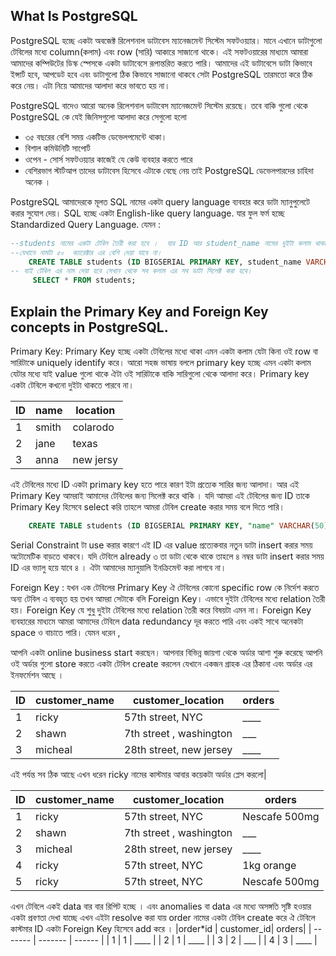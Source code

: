 ## What Is PostgreSQL

PostgreSQL হচ্ছে একটা অবজেক্ট রিলেশনাল ডাটাবেস ম্যানেজমেন্ট সিস্টেম সফটওয়্যার। মানে এখানে ডাটাগুলো টেবিলের মধ্যে column(কলাম) এবং row (সারি) আকারে সাজানো থাকে। এই সফটওয়ারের মাধ্যমে আমারা আমাদের কম্পিউটের ডিস্ক স্পেসকে একটা ডাটাবেসে রূপান্তরিত করতে পারি। আমাদের এই ডাটাবেসে ডাটা কিভাবে ইন্সার্ট হবে, আপডেট হবে এবং ডাটাগুলো ঠিক কিভাবে সাজানো থাকবে সেটা PostgreSQL তারমতো করে ঠিক করে নেয়। এটা নিয়ে আমাদের আলাদা করে ভাবতে হয় না।

PostgreSQL বাদেও আরো অনেক রিলেশনাল ডাটাবেস ম্যানেজমেন্ট সিস্টেম রয়েছে। তবে বাকি গুলো থেকে PostgreSQL কে যেই জিনিসগুলো আলাদা করে সেগুলো হলো

- ৩৫ বছরের বেশি সময় একটিভ ডেভেলপমেন্টে থাকা।
- বিশাল কমিউনিটি সাপোর্ট
- ওপেন - সোর্স সফটওয়্যার কাজেই যে কেউ ব্যবহার করতে পারে
- বেশিরভাগ স্টার্টআপ তাদের ডাটাবেস হিসেবে এটাকে বেছে নেয় তাই PostgreSQL ডেভেলপারদের চাহিদা অনেক ।

PostgreSQL আমাদেরকে মূলত SQL নামের একটা query language ব্যবহার করে ডাটা ম্যানুপুলেটে করার সুযোগ দেয়। SQL হচ্ছে একটা English-like query language. যার ফুল ফর্ম হচ্ছে Standardized Query Language. যেমন :

```sql
--students নামের একটা টেবিল তৈরী করা হবে ।  যার ID আর student_name নামের দুইটা কলাম থাকবে।
--যেখানে নামটা ৫০  ক্যারেক্টার এর বেশি দেয়া যাবে না।
    CREATE TABLE students (ID BIGSERIAL PRIMARY KEY, student_name VARCHAR(50));
-- যাই টেবিল এর নাম দেয়া হবে সেখান থেকে সব কলাম এর সব ডাটা সিলেক্ট করা হবে।
     SELECT * FROM students;
```

## Explain the Primary Key and Foreign Key concepts in PostgreSQL.

Primary Key: Primary Key হচ্ছে একটা টেবিলের মধ্যে থাকা এমন একটা কলাম যেটা কিনা ওই row বা সারিটাকে uniquely identify করে। আরো সহজ ভাষায় বললে primary key হচ্ছে এমন একটা কলাম যেটার মধ্যে যাই value গুলো থাকে ঐটা ওই সারিটাকে বাকি সারিগুলো থেকে আলাদা করে। Primary key একটা টেবিলে কখনো দুইটা থাকতে পারবে না।

| ID  | name  | location  |
| --- | ----- | --------- |
| 1   | smith | colarodo  |
| 2   | jane  | texas     |
| 3   | anna  | new jersy |

এই টেবিলের মধ্যে ID একটা primary key হতে পারে কারণ ইটা প্রত্যেক সারির জন্য আলাদা। আর এই Primary Key আমরাই আমাদের টেবিলের জন্য সিলেক্ট করে থাকি । যদি আমরা এই টেবিলের জন্য ID তাকে Primary Key হিসেবে select করি তাহলে আমরা টেবিল create করার সময় বলে দিতে পারি।

```sql
    CREATE TABLE students (ID BIGSERIAL PRIMARY KEY, "name" VARCHAR(50));
```

Serial Constraint টা use করার কারণে এই ID এর value প্রত্যেকবার নতুন ডাটা insert করার সময় অটোমেটিক বাড়তে থাকবে। যদি টেবিলে already ৩ তা ডাটা থেকে থাকে তাহলে ৪ নম্বর ডাটা insert করার সময় ID এর ভ্যালু হয়ে যাবে ৪ । ঐটা আমাদের ম্যানুয়ালি ইনক্রিমেন্ট করা লাগবে না।

Foreign Key : যখন এক টেবিলের Primary Key ঐ টেবিলের কোনো specific row কে নির্দেশ করতে অন্য টেবিল এ ব্যবহৃত হয় তখন আমরা সেটাকে বলি Foreign Key। এভাবে দুইটা টেবিলের মধ্যে relation তৈরী হয়। Foreign Key যে শুধু দুইটা টেবিলের মধ্যে relation তৈরী করে বিষয়টা এমন না। Foreign Key ব্যবহারের মাধ্যমে আমরা আমাদের টেবিলে data redundancy দূর করতে পারি এবং একই সাথে অনেকটা space ও বাচাতে পারি। যেমন ধরেন ,

আপনি একটা online business start করছেন। আপনার বিভিন্ন জায়গা থেকে অর্ডার আশা শুরু করেছে আপনি ওই অর্ডার গুলো store করতে একটা টেবিল create করলেন যেখানে একজন গ্রাহক এর ঠিকানা এবং অর্ডার এর ইনফর্মেশন আছে ।

| ID  | customer_name | customer_location       | orders   |
| --- | ------------- | ----------------------- | -------- |
| 1   | ricky         | 57th street, NYC        | \_\_\_\_ |
| 2   | shawn         | 7th street , washington | \_\_\_   |
| 3   | micheal       | 28th street, new jersey | \_\_\_\_ |

এই পর্যন্ত সব ঠিক আছে এখন ধরেন ricky নামের কাস্টমার আবার কয়েকটা অর্ডার প্লেস করলো|

| ID  | customer_name | customer_location       | orders        |
| --- | ------------- | ----------------------- | ------------- |
| 1   | ricky         | 57th street, NYC        | Nescafe 500mg |
| 2   | shawn         | 7th street , washington | \_\_\_        |
| 3   | micheal       | 28th street, new jersey | \_\_\_\_      |
| 4   | ricky         | 57th street, NYC        | 1kg orange    |
| 5   | ricky         | 57th street, NYC        | Nescafe 500mg |

এখন টেবিলে একই data বার বার রিপিট হচ্ছে । এবং anomalies বা data এর মধ্যে অসঙ্গতি সৃষ্টি হওয়ার একটা প্রবণতা দেখা যাচ্ছে এখন এইটা resolve করা যায় order নামের একটা টেবিল create করে ঐ টেবিলে কাস্টমার ID একটা Foreign Key হিসেবে add করে ।
|order\*id | customer_id| orders|
| ------- | ------- | ------ |
| 1 | 1 | \_\_\_\_ |
| 2 | 1 | \_\_\_\_ |
| 3 | 2 | \_\_\_ |
| 4 | 3 | \_\_\_\_ |
